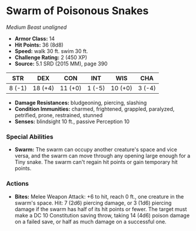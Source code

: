 # Swarm of Poisonous Snakes

*Medium* *Beast* *unaligned*

- **Armor Class:** 14
- **Hit Points:** 36 (8d8)
- **Speed:** walk 30 ft. swim 30 ft.
- **Challenge Rating:** 2 (450 XP)
- **Source:** 5.1 SRD (2015 MM), page 390

| STR | DEX | CON | INT | WIS | CHA |
| --- | --- | --- | --- | --- | --- |
| 8 (-1) | 18 (+4) | 11 (+0) | 1 (-5) | 10 (+0) | 3 (-4) |

- **Damage Resistances:** bludgeoning, piercing, slashing
- **Condition Immunities:** charmed, frightened, grappled, paralyzed, petrified, prone, restrained, stunned
- **Senses:** blindsight 10 ft., passive Perception 10

### Special Abilities

- **Swarm:** The swarm can occupy another creature's space and vice versa, and the swarm can move through any opening large enough for a Tiny snake. The swarm can't regain hit points or gain temporary hit points.

### Actions

- **Bites:** Melee Weapon Attack: +6 to hit, reach 0 ft., one creature in the swarm's space. Hit: 7 (2d6) piercing damage, or 3 (1d6) piercing damage if the swarm has half of its hit points or fewer. The target must make a DC 10 Constitution saving throw, taking 14 (4d6) poison damage on a failed save, or half as much damage on a successful one.


